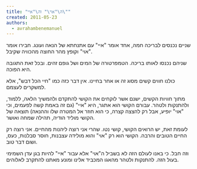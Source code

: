 ```yaml
---
title: "ה\"אוי\" וה\"איי\""
created: 2011-05-23
authors: 
  - avrahambenemanuel
---
```


שניים נכנסים לבריכה חמה, אחד אומר "איי" עם אתנחתא של הנאה ועונג. חבירו אומר "אוי" וקופץ מהר החוצה מהכוויה שקיבל.

שניהם נכנסו לאותו בריכה. הטמפרטורה של המים ושל גופם זהים. ובכל זאת התגובה היא הפוכה.

כולנו חווים קשים מסוג זה או אחר בחיינו. אין דבר כזה כמו "חיי הכל דבש", אלא למשקרים לעצמם.

מתוך חוויות הקשים, ישנם אשר לוקחים את הקושי להתקדם ולהמשיך הלאה, ללמוד, ולהתנקות ולטהר. עבורם הקושי הוא אתגר, היא "איי" (גם זה באמת קשה לפעמים, וכי "אוי" יופיע, אבל רק להצצה קצרה, כי הוא חוזר אל המטרה שלו וההנאה) תוצאה של הקושי מוליד הודיה, תהילה שמחה ואושר.

לעומת זאת, יש הרואים הקושי, קושי נטו. שהרי אני רוצה ליהנות מהחיים. אני רוצה רק החיים הטובים והרבה. הקושי הוא רק "אוי" והוא מולידה עצבנות, חוסר סבלנות, כעס, ושום דבר טוב.

וזה חבל. כי באנו לעולם הזה לא בשביל ה"אוי" אלא עבור "איי" להיות בגן עדן השמימי בעול הזה. להתנקות ולטהר מהאגו המכביד אלינו ומונע מאתנו להתקרב לאלוהים.
